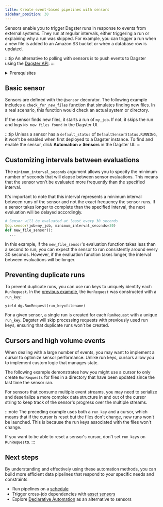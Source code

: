 ```yaml
---
title: Create event-based pipelines with sensors
sidebar_position: 30
---
```


Sensors enable you to trigger Dagster runs in response to events from external systems. They run at regular intervals, either triggering a run or explaining why a run was skipped. For example, you can trigger a run when a new file is added to an Amazon S3 bucket or when a database row is updated.

:::tip
An alternative to polling with sensors is to push events to Dagster using the [Dagster API](/guides/automate#graphql-endpoint).
:::

<details>
<summary>Prerequisites</summary>

To follow the steps in this guide, you'll need:

- Familiarity with [Assets](/guides/build/assets/index.mdx
- Familiarity with [Ops and Jobs](/guides/build/ops-and-jobs)
</details>

## Basic sensor

Sensors are defined with the `@sensor` decorator. The following example includes a `check_for_new_files` function that simulates finding new files. In a real scenario, this function would check an actual system or directory.

If the sensor finds new files, it starts a run of `my_job`. If not, it skips the run and logs `No new files found` in the Dagster UI.

<CodeExample filePath="guides/automation/simple-sensor-example.py" language="python" />

:::tip
Unless a sensor has a `default_status` of `DefaultSensorStatus.RUNNING`, it won't be enabled when first deployed to a Dagster instance. To find and enable the sensor, click **Automation > Sensors** in the Dagster UI.
:::

## Customizing intervals between evaluations

The `minimum_interval_seconds` argument allows you to specify the minimum number of seconds that will elapse between sensor evaluations. This means that the sensor won't be evaluated more frequently than the specified interval.

It's important to note that this interval represents a minimum interval between runs of the sensor and not the exact frequency the sensor runs. If a sensor takes longer to complete than the specified interval, the next evaluation will be delayed accordingly.

```python
# Sensor will be evaluated at least every 30 seconds
@dg.sensor(job=my_job, minimum_interval_seconds=30)
def new_file_sensor():
  ...
```

In this example, if the `new_file_sensor`'s evaluation function takes less than a second to run, you can expect the sensor to run consistently around every 30 seconds. However, if the evaluation function takes longer, the interval between evaluations will be longer.

## Preventing duplicate runs

To prevent duplicate runs, you can use run keys to uniquely identify each `RunRequest`. In the [previous example](#basic-sensor), the `RunRequest` was constructed with a `run_key`:

```
yield dg.RunRequest(run_key=filename)
```

For a given sensor, a single run is created for each `RunRequest` with a unique `run_key`. Dagster will skip processing requests with previously used run keys, ensuring that duplicate runs won't be created.

## Cursors and high volume events

When dealing with a large number of events, you may want to implement a cursor to optimize sensor performance. Unlike run keys, cursors allow you to implement custom logic that manages state.

The following example demonstrates how you might use a cursor to only create `RunRequests` for files in a directory that have been updated since the last time the sensor ran.

<CodeExample filePath="guides/automation/sensor-cursor.py" language="python" />

For sensors that consume multiple event streams, you may need to serialize and deserialize a more complex data structure in and out of the cursor string to keep track of the sensor's progress over the multiple streams.

:::note
The preceding example uses both a `run_key` and a cursor, which means that if the cursor is reset but the files don't change, new runs won't be launched. This is because the run keys associated with the files won't change.

If you want to be able to reset a sensor's cursor, don't set `run_key`s on `RunRequest`s.
:::

## Next steps

By understanding and effectively using these automation methods, you can build more efficient data pipelines that respond to your specific needs and constraints.

- Run pipelines on a [schedule](/guides/automate/schedules)
- Trigger cross-job dependencies with [asset sensors](/guides/automate/asset-sensors)
- Explore [Declarative Automation](/guides/automate/declarative-automation) as an alternative to sensors
